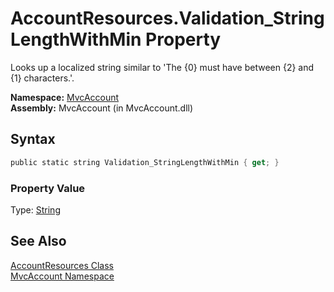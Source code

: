 AccountResources.Validation_StringLengthWithMin Property
========================================================
Looks up a localized string similar to 'The {0} must have between {2} and {1} characters.'.

**Namespace:** [MvcAccount][1]  
**Assembly:** MvcAccount (in MvcAccount.dll)

Syntax
------

```csharp
public static string Validation_StringLengthWithMin { get; }
```

### Property Value
Type: [String][2]

See Also
--------
[AccountResources Class][3]  
[MvcAccount Namespace][1]  

[1]: ../README.md
[2]: http://msdn.microsoft.com/en-us/library/s1wwdcbf
[3]: README.md